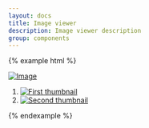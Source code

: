 ```yaml
---
layout: docs
title: Image viewer
description: Image viewer description
group: components
---
```

{% example html %}
<div data-image-viewer class="{{ site.css_prefix }}-image-viewer">
   <div>   
      <a class="{{ site.css_prefix }}-image-viewer__images" href="//unsplash.it/800/800" data-image="0">
         <img src="https://unsplash.it/900/400/" class="{{ site.css_prefix }}-image-viewer__img" alt="Image">
      </a>
   </div>
   <ol class="{{ site.css_prefix }}-image-viewer__thumbnails">
      <li>
         <a class="{{ site.css_prefix }}-image-viewer__images" href="//unsplash.it/800/800?blur" data-image="1">
            <img src="https://unsplash.it/200/100" class="{{ site.css_prefix }}-image-viewer__thumbnail"
               alt="First thumbnail">
         </a>
      </li>
       <li>
         <a class="{{ site.css_prefix }}-image-viewer__images" href="//unsplash.it/800/800/" data-image="2">
            <img src="https://unsplash.it/200/100?blur" class="{{ site.css_prefix }}-image-viewer__thumbnail"
               alt="Second thumbnail">
         </a>
      </li>
   </ol>
</div>

{% endexample %}
